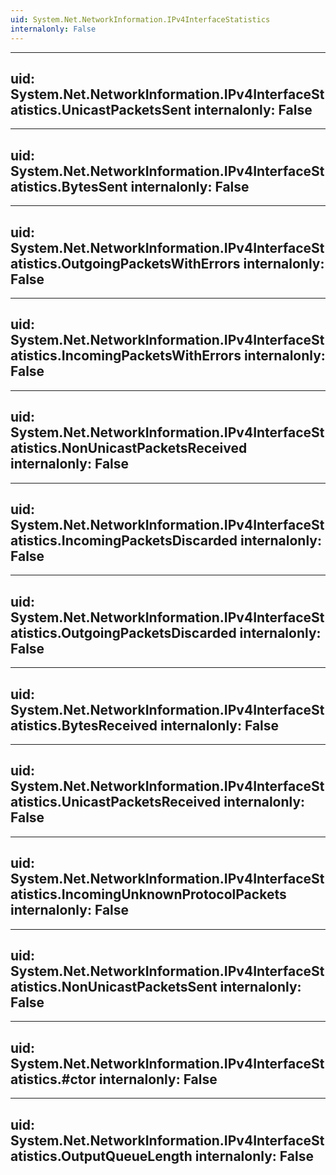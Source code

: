 ```yaml
---
uid: System.Net.NetworkInformation.IPv4InterfaceStatistics
internalonly: False
---
```


---
uid: System.Net.NetworkInformation.IPv4InterfaceStatistics.UnicastPacketsSent
internalonly: False
---

---
uid: System.Net.NetworkInformation.IPv4InterfaceStatistics.BytesSent
internalonly: False
---

---
uid: System.Net.NetworkInformation.IPv4InterfaceStatistics.OutgoingPacketsWithErrors
internalonly: False
---

---
uid: System.Net.NetworkInformation.IPv4InterfaceStatistics.IncomingPacketsWithErrors
internalonly: False
---

---
uid: System.Net.NetworkInformation.IPv4InterfaceStatistics.NonUnicastPacketsReceived
internalonly: False
---

---
uid: System.Net.NetworkInformation.IPv4InterfaceStatistics.IncomingPacketsDiscarded
internalonly: False
---

---
uid: System.Net.NetworkInformation.IPv4InterfaceStatistics.OutgoingPacketsDiscarded
internalonly: False
---

---
uid: System.Net.NetworkInformation.IPv4InterfaceStatistics.BytesReceived
internalonly: False
---

---
uid: System.Net.NetworkInformation.IPv4InterfaceStatistics.UnicastPacketsReceived
internalonly: False
---

---
uid: System.Net.NetworkInformation.IPv4InterfaceStatistics.IncomingUnknownProtocolPackets
internalonly: False
---

---
uid: System.Net.NetworkInformation.IPv4InterfaceStatistics.NonUnicastPacketsSent
internalonly: False
---

---
uid: System.Net.NetworkInformation.IPv4InterfaceStatistics.#ctor
internalonly: False
---

---
uid: System.Net.NetworkInformation.IPv4InterfaceStatistics.OutputQueueLength
internalonly: False
---
